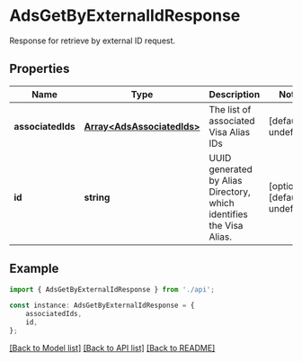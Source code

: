 # AdsGetByExternalIdResponse

Response for retrieve by external ID request.

## Properties

Name | Type | Description | Notes
------------ | ------------- | ------------- | -------------
**associatedIds** | [**Array&lt;AdsAssociatedIds&gt;**](AdsAssociatedIds.md) | The list of associated Visa Alias IDs | [default to undefined]
**id** | **string** | UUID generated by Alias Directory, which identifies the Visa Alias. | [optional] [default to undefined]

## Example

```typescript
import { AdsGetByExternalIdResponse } from './api';

const instance: AdsGetByExternalIdResponse = {
    associatedIds,
    id,
};
```

[[Back to Model list]](../README.md#documentation-for-models) [[Back to API list]](../README.md#documentation-for-api-endpoints) [[Back to README]](../README.md)
